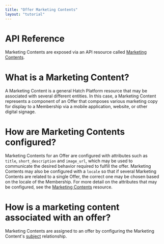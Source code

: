 ```yaml
---
title: "Offer Marketing Contents"
layout: "tutorial"
---
```


# API Reference

Marketing Contents are exposed via an API resource called [Marketing Contents](/api#marketing-contents).

# What is a Marketing Content?

A Marketing Content is a general Hatch Platform resource that may be associated with several different entities. In this case, a Marketing Content represents a component of an Offer that composes various marketing copy for display to a Membership via a mobile application, website, or other digital signage.

# How are Marketing Contents configured?

Marketing Contents for an Offer are configured with attributes such as `title`, `short_description` and `image_url`, which may be used to communicate the desired behavior required to fulfill the offer. Marketing Contents may also be configured with a `locale` so that if several Marketing Contents are related to a single Offer, the correct one may be chosen based on the locale of the Membership. For more detail on the attributes that may be configured, see the [Marketing Contents](/api#marketing-contents) resource.

# How is a marketing content associated with an offer?

Marketing Contents are assigned to an offer by configuring the Marketing Content's [subject](/api/#update-subject-relationship) relationship.
